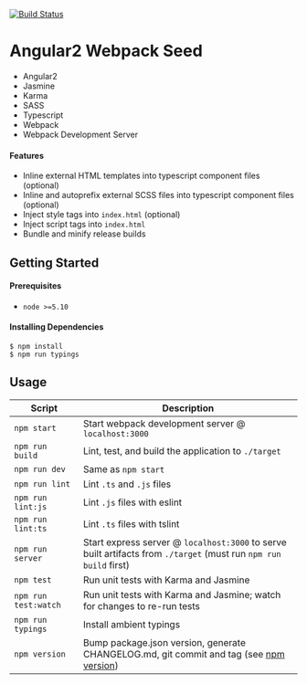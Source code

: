 [![Build Status](https://travis-ci.org/r-park/angular2-webpack-seed.svg?branch=master)](https://travis-ci.org/r-park/angular2-webpack-seed)


# Angular2 Webpack Seed

- Angular2
- Jasmine
- Karma
- SASS
- Typescript
- Webpack
- Webpack Development Server


#### Features
- Inline external HTML templates into typescript component files (optional)
- Inline and autoprefix external SCSS files into typescript component files (optional)
- Inject style tags into `index.html` (optional)
- Inject script tags into `index.html`
- Bundle and minify release builds


Getting Started
---------------

#### Prerequisites
- `node >=5.10`

#### Installing Dependencies
```shell
$ npm install
$ npm run typings
```


Usage
-----

|Script|Description|
|---|---|
|`npm start`|Start webpack development server @ `localhost:3000`|
|`npm run build`|Lint, test, and build the application to `./target`|
|`npm run dev`|Same as `npm start`|
|`npm run lint`|Lint `.ts` and `.js` files|
|`npm run lint:js`|Lint `.js` files with eslint|
|`npm run lint:ts`|Lint `.ts` files with tslint|
|`npm run server`|Start express server @ `localhost:3000` to serve built artifacts from `./target` (must run `npm run build` first)|
|`npm test`|Run unit tests with Karma and Jasmine|
|`npm run test:watch`|Run unit tests with Karma and Jasmine; watch for changes to re-run tests|
|`npm run typings`|Install ambient typings|
|`npm version`|Bump package.json version, generate CHANGELOG.md, git commit and tag (see [npm version](https://docs.npmjs.com/cli/version))|
